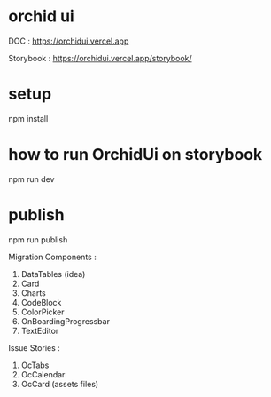 # orchid ui

DOC : https://orchidui.vercel.app

Storybook : https://orchidui.vercel.app/storybook/

# setup

npm install

# how to run OrchidUi on storybook

npm run dev

# publish

npm run publish

Migration Components :
1. DataTables (idea)
2. Card
3. Charts
4. CodeBlock
5. ColorPicker
6. OnBoardingProgressbar
7. TextEditor

Issue Stories :
1. OcTabs
2. OcCalendar
3. OcCard (assets files)
